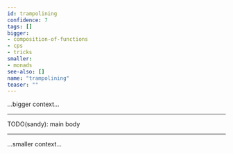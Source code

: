 ```yaml
---
id: trampolining
confidence: 7
tags: []
bigger:
- composition-of-functions
- cps
- tricks
smaller:
- monads
see-also: []
name: "trampolining"
teaser: ""
---
```



...bigger context...

---

TODO(sandy): main body

---

...smaller context...
